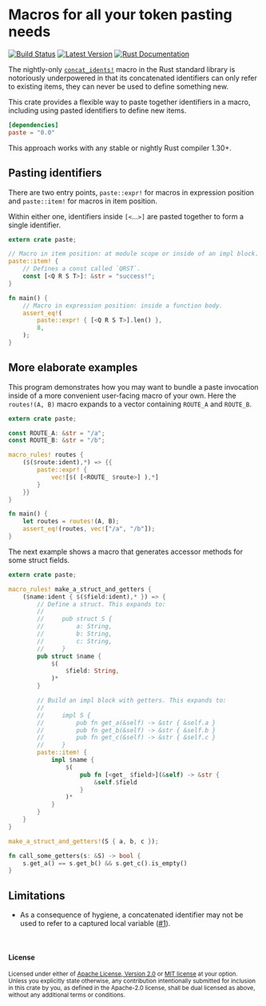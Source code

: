 Macros for all your token pasting needs
=======================================

[![Build Status](https://api.travis-ci.org/dtolnay/paste.svg?branch=master)](https://travis-ci.org/dtolnay/paste)
[![Latest Version](https://img.shields.io/crates/v/paste.svg)](https://crates.io/crates/paste)
[![Rust Documentation](https://img.shields.io/badge/api-rustdoc-blue.svg)](https://docs.rs/paste)

The nightly-only [`concat_idents!`] macro in the Rust standard library is
notoriously underpowered in that its concatenated identifiers can only refer to
existing items, they can never be used to define something new.

[`concat_idents!`]: https://doc.rust-lang.org/std/macro.concat_idents.html

This crate provides a flexible way to paste together identifiers in a macro,
including using pasted identifiers to define new items.

```toml
[dependencies]
paste = "0.0"
```

This approach works with any stable or nightly Rust compiler 1.30+.

## Pasting identifiers

There are two entry points, `paste::expr!` for macros in expression position and
`paste::item!` for macros in item position.

Within either one, identifiers inside `[<`...`>]` are pasted together to form a
single identifier.

```rust
extern crate paste;

// Macro in item position: at module scope or inside of an impl block.
paste::item! {
    // Defines a const called `QRST`.
    const [<Q R S T>]: &str = "success!";
}

fn main() {
    // Macro in expression position: inside a function body.
    assert_eq!(
        paste::expr! { [<Q R S T>].len() },
        8,
    );
}
```

## More elaborate examples

This program demonstrates how you may want to bundle a paste invocation inside
of a more convenient user-facing macro of your own. Here the `routes!(A, B)`
macro expands to a vector containing `ROUTE_A` and `ROUTE_B`.

```rust
extern crate paste;

const ROUTE_A: &str = "/a";
const ROUTE_B: &str = "/b";

macro_rules! routes {
    ($($route:ident),*) => {{
        paste::expr! {
            vec![$( [<ROUTE_ $route>] ),*]
        }
    }}
}

fn main() {
    let routes = routes!(A, B);
    assert_eq!(routes, vec!["/a", "/b"]);
}
```

The next example shows a macro that generates accessor methods for some struct
fields.

```rust
extern crate paste;

macro_rules! make_a_struct_and_getters {
    ($name:ident { $($field:ident),* }) => {
        // Define a struct. This expands to:
        //
        //     pub struct S {
        //         a: String,
        //         b: String,
        //         c: String,
        //     }
        pub struct $name {
            $(
                $field: String,
            )*
        }

        // Build an impl block with getters. This expands to:
        //
        //     impl S {
        //         pub fn get_a(&self) -> &str { &self.a }
        //         pub fn get_b(&self) -> &str { &self.b }
        //         pub fn get_c(&self) -> &str { &self.c }
        //     }
        paste::item! {
            impl $name {
                $(
                    pub fn [<get_ $field>](&self) -> &str {
                        &self.$field
                    }
                )*
            }
        }
    }
}

make_a_struct_and_getters!(S { a, b, c });

fn call_some_getters(s: &S) -> bool {
    s.get_a() == s.get_b() && s.get_c().is_empty()
}
```

## Limitations

- As a consequence of hygiene, a concatenated identifier may not be used to
  refer to a captured local variable ([#1]).

[#1]: https://github.com/dtolnay/paste/issues/1

<br>

#### License

<sup>
Licensed under either of <a href="LICENSE-APACHE">Apache License, Version
2.0</a> or <a href="LICENSE-MIT">MIT license</a> at your option.
</sup>

<br>

<sub>
Unless you explicitly state otherwise, any contribution intentionally submitted
for inclusion in this crate by you, as defined in the Apache-2.0 license, shall
be dual licensed as above, without any additional terms or conditions.
</sub>
